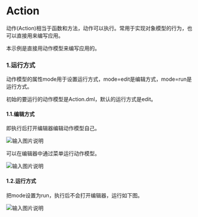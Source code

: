 # Action
动作(Action)相当于函数和方法，动作可以执行。常用于实现对象模型的行为，也可以直接用来编写应用。

本示例是直接用动作模型来编写应用的。

### 1.运行方式
动作模型的属性mode用于设置运行方式，mode=edit是编辑方式，mode=run是运行方式。

初始的要运行的动作模型是Action.dml，默认的运行方式是edit。

#### 1.1.编辑方式
即执行后打开编辑器编辑动作模型自己。

![输入图片说明](https://www.xworker.org/files/2021/0913/163524action_edit.jpg "在这里输入图片标题")

可以在编辑器中通过菜单运行动作模型。

![输入图片说明](https://www.xworker.org/files/2021/0913/163637action_edit_run.jpg "在这里输入图片标题")

#### 1.2.运行方式

把mode设置为run，执行后不会打开编辑器，运行如下图。

![输入图片说明](https://www.xworker.org/files/2021/0913/164150action_run.jpg "在这里输入图片标题")